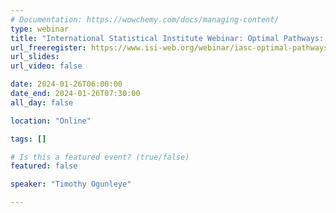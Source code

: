 ```yaml
---
# Documentation: https://wowchemy.com/docs/managing-content/
type: webinar
title: "International Statistical Institute Webinar: Optimal Pathways: A Comparative Study of Linear and Non-linear Optimization Techniques using R"
url_freeregister: https://www.isi-web.org/webinar/iasc-optimal-pathways-comparative-study-linear-and-non-linear-optimization-techniques-using
url_slides: 
url_video: false

date: 2024-01-26T06:00:00
date_end: 2024-01-26T07:30:00
all_day: false

location: "Online"

tags: []

# Is this a featured event? (true/false)
featured: false

speaker: "Timothy Ogunleye"

---
```


<!--more-->